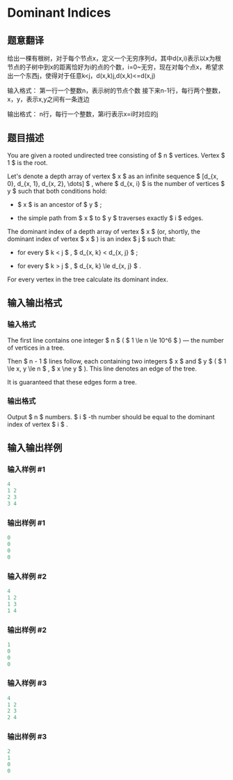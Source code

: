 # Dominant Indices

## 题意翻译

给出一棵有根树，对于每个节点x，定义一个无穷序列d，其中d(x,i)表示以x为根节点的子树中到x的距离恰好为i的点的个数，i=0~无穷，现在对每个点x，希望求出一个东西j，使得对于任意k<j，d(x,k)j,d(x,k)<=d(x,j)

输入格式： 第一行一个整数n，表示树的节点个数 接下来n-1行，每行两个整数，x，y，表示x,y之间有一条连边

输出格式： n行，每行一个整数，第i行表示x=i时对应的j

## 题目描述

You are given a rooted undirected tree consisting of $ n $ vertices. Vertex $ 1 $ is the root.

Let's denote a depth array of vertex $ x $ as an infinite sequence $ [d_{x, 0}, d_{x, 1}, d_{x, 2}, \dots] $ , where $ d_{x, i} $ is the number of vertices $ y $ such that both conditions hold:

- $ x $ is an ancestor of $ y $ ;

- the simple path from $ x $ to $ y $ traverses exactly $ i $ edges.

The dominant index of a depth array of vertex $ x $ (or, shortly, the dominant index of vertex $ x $ ) is an index $ j $ such that:

- for every $ k < j $ , $ d_{x, k} < d_{x, j} $ ;

- for every $ k > j $ , $ d_{x, k} \le d_{x, j} $ .

For every vertex in the tree calculate its dominant index.

## 输入输出格式

### 输入格式

The first line contains one integer $ n $ ( $ 1 \le n \le 10^6 $ ) — the number of vertices in a tree.

Then $ n - 1 $ lines follow, each containing two integers $ x $ and $ y $ ( $ 1 \le x, y \le n $ , $ x \ne y $ ). This line denotes an edge of the tree.

It is guaranteed that these edges form a tree.

### 输出格式

Output $ n $ numbers. $ i $ -th number should be equal to the dominant index of vertex $ i $ .

## 输入输出样例

### 输入样例 #1

```cpp
4
1 2
2 3
3 4

```
### 输出样例 #1

```cpp
0
0
0
0

```
### 输入样例 #2

```cpp
4
1 2
1 3
1 4

```
### 输出样例 #2

```cpp
1
0
0
0

```
### 输入样例 #3

```cpp
4
1 2
2 3
2 4

```
### 输出样例 #3

```cpp
2
1
0
0

```
